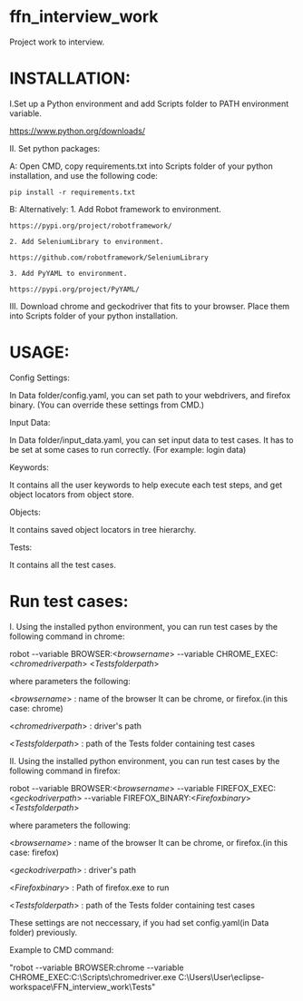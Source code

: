 # ffn_interview_work
Project work to interview.

#  INSTALLATION:

I.Set up a Python environment and add Scripts folder to PATH environment variable.

https://www.python.org/downloads/

II. Set python packages:

A: Open CMD, copy requirements.txt into Scripts folder of your python installation, and use the following code:

	pip install -r requirements.txt

B: Alternatively:
	1. Add Robot framework to environment.
	
	https://pypi.org/project/robotframework/
	
	2. Add SeleniumLibrary to environment.
	
	https://github.com/robotframework/SeleniumLibrary
	
	3. Add PyYAML to environment.
	
	https://pypi.org/project/PyYAML/
	
III. Download chrome and geckodriver that fits to your browser. Place them into Scripts folder of your python installation.



#  USAGE:

Config Settings:

In Data folder/config.yaml, you can set path to your webdrivers, and firefox binary. (You can override these settings from CMD.)

Input Data:

In Data folder/input_data.yaml, you can set input data to test cases. It has to be set at some cases to run correctly. (For example: login data)

Keywords:

It contains all the user keywords to help execute each test steps, and get object locators from object store.

Objects:

It contains saved object locators in tree hierarchy.

Tests:

It contains all the test cases.

#  Run test cases:

I. Using the installed python environment, you can run test cases by the following command in chrome:

robot --variable BROWSER:<$browser name$> --variable CHROME_EXEC:<$chromedriver path$> <$Tests folder path$>

where parameters the following:

<$browser name$> : name of the browser It can be chrome, or firefox.(in this case: chrome) 

<$chromedriver path$> : driver's path

<$Tests folder path$> : path of the Tests folder containing test cases

II. Using the installed python environment, you can run test cases by the following command in firefox:

robot --variable BROWSER:<$browser name$> --variable FIREFOX_EXEC:<$geckodriver path$>  --variable FIREFOX_BINARY:<$Firefox binary$> <$Tests folder path$>

where parameters the following:

<$browser name$> : name of the browser It can be chrome, or firefox.(in this case: firefox) 

<$geckodriver path$> : driver's path

<$Firefox binary$> : Path of firefox.exe to run

<$Tests folder path$> : path of the Tests folder containing test cases



These settings are not neccessary, if you had set config.yaml(in Data folder) previously.

Example to CMD command:

"robot --variable BROWSER:chrome --variable CHROME_EXEC:C:\\Scripts\\chromedriver.exe C:\Users\User\eclipse-workspace\FFN_interview_work\Tests"
